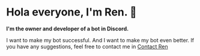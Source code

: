# Hola everyone, I'm Ren. 💮
**I'm the owner and developer of a bot in Discord.**

I want to make my bot successful.  And I want to make my bot even better.  If you have any suggestions, feel free to contact me in [Contact Ren](https://discord.gg/FzECNwmfJS) 
